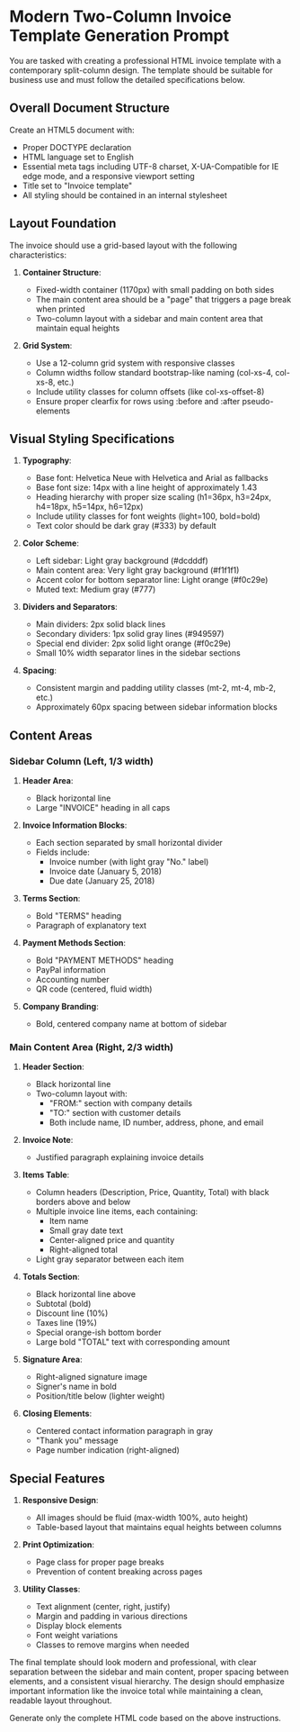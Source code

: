 # Modern Two-Column Invoice Template Generation Prompt

You are tasked with creating a professional HTML invoice template with a contemporary split-column design. The template should be suitable for business use and must follow the detailed specifications below.

## Overall Document Structure

Create an HTML5 document with:

- Proper DOCTYPE declaration
- HTML language set to English
- Essential meta tags including UTF-8 charset, X-UA-Compatible for IE edge mode, and a responsive viewport setting
- Title set to "Invoice template"
- All styling should be contained in an internal stylesheet

## Layout Foundation

The invoice should use a grid-based layout with the following characteristics:

1. **Container Structure**:

   - Fixed-width container (1170px) with small padding on both sides
   - The main content area should be a "page" that triggers a page break when printed
   - Two-column layout with a sidebar and main content area that maintain equal heights

2. **Grid System**:
   - Use a 12-column grid system with responsive classes
   - Column widths follow standard bootstrap-like naming (col-xs-4, col-xs-8, etc.)
   - Include utility classes for column offsets (like col-xs-offset-8)
   - Ensure proper clearfix for rows using :before and :after pseudo-elements

## Visual Styling Specifications

1. **Typography**:

   - Base font: Helvetica Neue with Helvetica and Arial as fallbacks
   - Base font size: 14px with a line height of approximately 1.43
   - Heading hierarchy with proper size scaling (h1=36px, h3=24px, h4=18px, h5=14px, h6=12px)
   - Include utility classes for font weights (light=100, bold=bold)
   - Text color should be dark gray (#333) by default

2. **Color Scheme**:

   - Left sidebar: Light gray background (#dcdddf)
   - Main content area: Very light gray background (#f1f1f1)
   - Accent color for bottom separator line: Light orange (#f0c29e)
   - Muted text: Medium gray (#777)

3. **Dividers and Separators**:

   - Main dividers: 2px solid black lines
   - Secondary dividers: 1px solid gray lines (#949597)
   - Special end divider: 2px solid light orange (#f0c29e)
   - Small 10% width separator lines in the sidebar sections

4. **Spacing**:
   - Consistent margin and padding utility classes (mt-2, mt-4, mb-2, etc.)
   - Approximately 60px spacing between sidebar information blocks

## Content Areas

### Sidebar Column (Left, 1/3 width)

1. **Header Area**:

   - Black horizontal line
   - Large "INVOICE" heading in all caps

2. **Invoice Information Blocks**:
   - Each section separated by small horizontal divider
   - Fields include:
     - Invoice number (with light gray "No." label)
     - Invoice date (January 5, 2018)
     - Due date (January 25, 2018)
3. **Terms Section**:

   - Bold "TERMS" heading
   - Paragraph of explanatory text

4. **Payment Methods Section**:

   - Bold "PAYMENT METHODS" heading
   - PayPal information
   - Accounting number
   - QR code (centered, fluid width)

5. **Company Branding**:
   - Bold, centered company name at bottom of sidebar

### Main Content Area (Right, 2/3 width)

1. **Header Section**:

   - Black horizontal line
   - Two-column layout with:
     - "FROM:" section with company details
     - "TO:" section with customer details
     - Both include name, ID number, address, phone, and email

2. **Invoice Note**:

   - Justified paragraph explaining invoice details

3. **Items Table**:

   - Column headers (Description, Price, Quantity, Total) with black borders above and below
   - Multiple invoice line items, each containing:
     - Item name
     - Small gray date text
     - Center-aligned price and quantity
     - Right-aligned total
   - Light gray separator between each item

4. **Totals Section**:

   - Black horizontal line above
   - Subtotal (bold)
   - Discount line (10%)
   - Taxes line (19%)
   - Special orange-ish bottom border
   - Large bold "TOTAL" text with corresponding amount

5. **Signature Area**:

   - Right-aligned signature image
   - Signer's name in bold
   - Position/title below (lighter weight)

6. **Closing Elements**:
   - Centered contact information paragraph in gray
   - "Thank you" message
   - Page number indication (right-aligned)

## Special Features

1. **Responsive Design**:

   - All images should be fluid (max-width 100%, auto height)
   - Table-based layout that maintains equal heights between columns

2. **Print Optimization**:

   - Page class for proper page breaks
   - Prevention of content breaking across pages

3. **Utility Classes**:
   - Text alignment (center, right, justify)
   - Margin and padding in various directions
   - Display block elements
   - Font weight variations
   - Classes to remove margins when needed

The final template should look modern and professional, with clear separation between the sidebar and main content, proper spacing between elements, and a consistent visual hierarchy. The design should emphasize important information like the invoice total while maintaining a clean, readable layout throughout.

Generate only the complete HTML code based on the above instructions.
